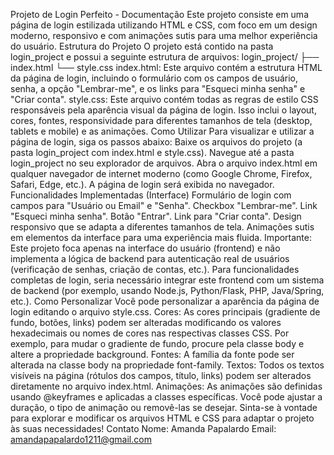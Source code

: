 Projeto de Login Perfeito - Documentação
Este projeto consiste em uma página de login estilizada utilizando HTML e CSS, com foco em um design moderno, responsivo e com animações sutis para uma melhor experiência do usuário.
Estrutura do Projeto
O projeto está contido na pasta login_project e possui a seguinte estrutura de arquivos:
login_project/
├── index.html
└── style.css
index.html: Este arquivo contém a estrutura HTML da página de login, incluindo o formulário com os campos de usuário, senha, a opção "Lembrar-me", e os links para "Esqueci minha senha" e "Criar conta".
style.css: Este arquivo contém todas as regras de estilo CSS responsáveis pela aparência visual da página de login. Isso inclui o layout, cores, fontes, responsividade para diferentes tamanhos de tela (desktop, tablets e mobile) e as animações.
Como Utilizar
Para visualizar e utilizar a página de login, siga os passos abaixo:
Baixe os arquivos do projeto (a pasta login_project com index.html e style.css).
Navegue até a pasta login_project no seu explorador de arquivos.
Abra o arquivo index.html em qualquer navegador de internet moderno (como Google Chrome, Firefox, Safari, Edge, etc.).
A página de login será exibida no navegador.
Funcionalidades Implementadas (Interface)
Formulário de login com campos para "Usuário ou Email" e "Senha".
Checkbox "Lembrar-me".
Link "Esqueci minha senha".
Botão "Entrar".
Link para "Criar conta".
Design responsivo que se adapta a diferentes tamanhos de tela.
Animações sutis em elementos da interface para uma experiência mais fluida.
Importante: Este projeto foca apenas na interface do usuário (frontend) e não implementa a lógica de backend para autenticação real de usuários (verificação de senhas, criação de contas, etc.). Para funcionalidades completas de login, seria necessário integrar este frontend com um sistema de backend (por exemplo, usando Node.js, Python/Flask, PHP, Java/Spring, etc.).
Como Personalizar
Você pode personalizar a aparência da página de login editando o arquivo style.css.
Cores: As cores principais (gradiente de fundo, botões, links) podem ser alteradas modificando os valores hexadecimais ou nomes de cores nas respectivas classes CSS. Por exemplo, para mudar o gradiente de fundo, procure pela classe body e altere a propriedade background.
Fontes: A família da fonte pode ser alterada na classe body na propriedade font-family.
Textos: Todos os textos visíveis na página (rótulos dos campos, título, links) podem ser alterados diretamente no arquivo index.html.
Animações: As animações são definidas usando @keyframes e aplicadas a classes específicas. Você pode ajustar a duração, o tipo de animação ou removê-las se desejar.
Sinta-se à vontade para explorar e modificar os arquivos HTML e CSS para adaptar o projeto às suas necessidades!
Contato
Nome: Amanda Papalardo
Email: amandapapalardo1211@gmail.com
